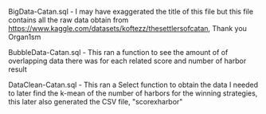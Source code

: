 BigData-Catan.sql - I may have exaggerated the title of this file but this file contains all the raw data obtain from https://www.kaggle.com/datasets/koftezz/thesettlersofcatan, Thank you Organ1sm

BubbleData-Catan.sql - This ran a function to see the amount of of overlapping data there was for each related score and number of harbor result

DataClean-Catan.sql - This ran a Select function to obtain the data I needed to later find the k-mean of the number of harbors for the winning strategies, this later also generated the CSV file, "scorexharbor"
